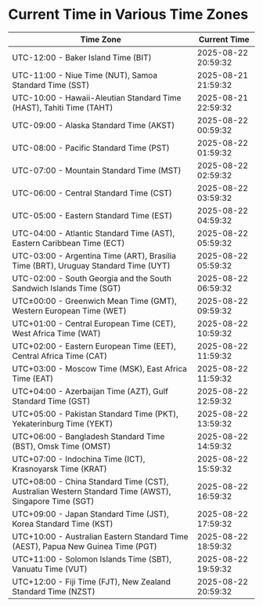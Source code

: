 # Current Time in Various Time Zones

| Time Zone | Current Time |
|-----------|--------------|
| UTC-12:00 - Baker Island Time (BIT) | 2025-08-22 20:59:32 |
| UTC-11:00 - Niue Time (NUT), Samoa Standard Time (SST) | 2025-08-21 21:59:32 |
| UTC-10:00 - Hawaii-Aleutian Standard Time (HAST), Tahiti Time (TAHT) | 2025-08-21 22:59:32 |
| UTC-09:00 - Alaska Standard Time (AKST) | 2025-08-22 00:59:32 |
| UTC-08:00 - Pacific Standard Time (PST) | 2025-08-22 01:59:32 |
| UTC-07:00 - Mountain Standard Time (MST) | 2025-08-22 02:59:32 |
| UTC-06:00 - Central Standard Time (CST) | 2025-08-22 03:59:32 |
| UTC-05:00 - Eastern Standard Time (EST) | 2025-08-22 04:59:32 |
| UTC-04:00 - Atlantic Standard Time (AST), Eastern Caribbean Time (ECT) | 2025-08-22 05:59:32 |
| UTC-03:00 - Argentina Time (ART), Brasília Time (BRT), Uruguay Standard Time (UYT) | 2025-08-22 05:59:32 |
| UTC-02:00 - South Georgia and the South Sandwich Islands Time (SGT) | 2025-08-22 06:59:32 |
| UTC±00:00 - Greenwich Mean Time (GMT), Western European Time (WET) | 2025-08-22 09:59:32 |
| UTC+01:00 - Central European Time (CET), West Africa Time (WAT) | 2025-08-22 10:59:32 |
| UTC+02:00 - Eastern European Time (EET), Central Africa Time (CAT) | 2025-08-22 11:59:32 |
| UTC+03:00 - Moscow Time (MSK), East Africa Time (EAT) | 2025-08-22 11:59:32 |
| UTC+04:00 - Azerbaijan Time (AZT), Gulf Standard Time (GST) | 2025-08-22 12:59:32 |
| UTC+05:00 - Pakistan Standard Time (PKT), Yekaterinburg Time (YEKT) | 2025-08-22 13:59:32 |
| UTC+06:00 - Bangladesh Standard Time (BST), Omsk Time (OMST) | 2025-08-22 14:59:32 |
| UTC+07:00 - Indochina Time (ICT), Krasnoyarsk Time (KRAT) | 2025-08-22 15:59:32 |
| UTC+08:00 - China Standard Time (CST), Australian Western Standard Time (AWST), Singapore Time (SGT) | 2025-08-22 16:59:32 |
| UTC+09:00 - Japan Standard Time (JST), Korea Standard Time (KST) | 2025-08-22 17:59:32 |
| UTC+10:00 - Australian Eastern Standard Time (AEST), Papua New Guinea Time (PGT) | 2025-08-22 18:59:32 |
| UTC+11:00 - Solomon Islands Time (SBT), Vanuatu Time (VUT) | 2025-08-22 19:59:32 |
| UTC+12:00 - Fiji Time (FJT), New Zealand Standard Time (NZST) | 2025-08-22 20:59:32 |
